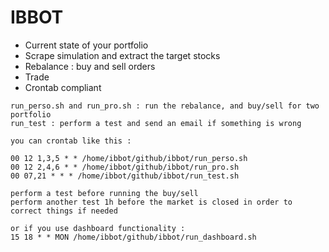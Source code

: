 # IBBOT
* Current state of your portfolio
* Scrape simulation and extract the target stocks
* Rebalance : buy and sell orders
* Trade
* Crontab compliant

```
run_perso.sh and run_pro.sh : run the rebalance, and buy/sell for two portfolio
run_test : perform a test and send an email if something is wrong

you can crontab like this :

00 12 1,3,5 * * /home/ibbot/github/ibbot/run_perso.sh 
00 12 2,4,6 * * /home/ibbot/github/ibbot/run_pro.sh 
00 07,21 * * * /home/ibbot/github/ibbot/run_test.sh

perform a test before running the buy/sell
perform another test 1h before the market is closed in order to correct things if needed

or if you use dashboard functionality :
15 18 * * MON /home/ibbot/github/ibbot/run_dashboard.sh

```
